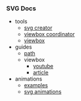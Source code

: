 ### SVG Docs

- tools
  - [svg creator](https://vectr.com)
  - [viewbox coordinator](https://codepen.io/designcourse/live/mdydjBa)
  - [viewbox](https://www.sarasoueidan.com/demos/interactive-svg-coordinate-system/index.html)
- guides
  - [path](https://css-tricks.com/svg-path-syntax-illustrated-guide/)
  - viewbox
    - [youtube](https://www.youtube.com/watch?v=ciMsVVyv3Og)
    - [article](https://wattenberger.com/guide/scaling-svg)
- animations
  - [examples](https://mapsvg.com/blog/svg-animation-examples)
  - [svg animations](https://davidwalsh.name/svg-animations-snap)

